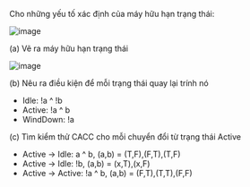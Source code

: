 Cho những yếu tố xác định của máy hữu hạn trạng thái:

![image](https://user-images.githubusercontent.com/48431650/95974041-9b3a9100-0e3e-11eb-8347-d1b38fd07cb2.png)

(a) Vẽ ra máy hữu hạn trạng thái

![image](https://user-images.githubusercontent.com/48431650/95973649-25cec080-0e3e-11eb-9ebd-871c8ca5d463.png)

(b) Nêu ra điều kiện để mỗi trạng thái quay lại trính nó
* Idle: !a ^ !b
* Active: !a ^ b
* WindDown: !a

(c) Tìm kiểm thử CACC cho mỗi chuyển đổi từ trạng thái Active
* Active -> Idle: a ^ b, (a,b) = (T,F),(F,T),(T,F)
* Active -> Idle: !b, (a,b) = (x,T),(x,F)
* Active -> Active: !a ^ b, (a,b) = (F,T),(T,T),(F,F)

